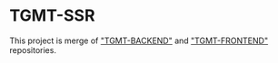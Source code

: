 # TGMT-SSR
This project is merge of ["TGMT-BACKEND"](https://github.com/B100D3d/tgmt-backend) and ["TGMT-FRONTEND"](https://github.com/c0ckatric3/tgmt-frontend) repositories.

